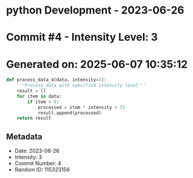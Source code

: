 ﻿# python Development - 2023-06-26
# Commit #4 - Intensity Level: 3
# Generated on: 2025-06-07 10:35:12
```python
def process_data_4(data, intensity=3):
    '''Process data with specified intensity level'''
    result = []
    for item in data:
        if item > 0:
            processed = item * intensity + 72
            result.append(processed)
    return result
```
## Metadata
- Date: 2023-06-26
- Intensity: 3
- Commit Number: 4
- Random ID: 115323156
